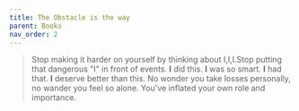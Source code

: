 ```yaml
---
title: The Obstacle is the way
parent: Books
nav_order: 2
---
```


> Stop making it harder on yourself by thinking about I,I,I.Stop putting that dangerous "I" in front of events. **I** did this. **I** was so smart. **I** had that. **I** deserve better than this. No wonder you take losses personally, no wander you feel so alone. You've inflated your own role and importance.
